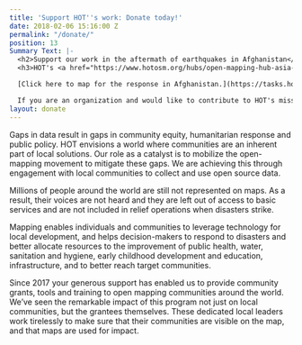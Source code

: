 ```yaml
---
title: 'Support HOT''s work: Donate today!'
date: 2018-02-06 15:16:00 Z
permalink: "/donate/"
position: 13
Summary Text: |-
  <h2>Support our work in the aftermath of earthquakes in Afghanistan</h2>
  <h3>HOT's <a href="https://www.hotosm.org/hubs/open-mapping-hub-asia-pacific">Asia Pacific Hub</a> is coordinating with local communities to map the areas affected by the earthquake in order to provide reliable, up-to-date map data to humanitarian actors on the ground. Your donations are crucial to keep this work going.</h3>

  [Click here to map for the response in Afghanistan.](https://tasks.hotosm.org/explore?campaign=Afghanistan%20Earthquake%20Response%20October%202023)

  If you are an organization and would like to contribute to HOT's mission-critical work to partner with local communities, please reach out to <a href="mailto:donations@hotosm.org">donations@hotosm.org</a>
layout: donate
---
```


Gaps in data result in gaps in community equity, humanitarian response and public policy. HOT envisions a world where communities are an inherent part of local solutions. Our role as a catalyst is to mobilize the open-mapping movement to mitigate these gaps. We are achieving this through engagement with local communities to collect and use open source data.

Millions of people around the world are still not represented on maps. As a result, their voices are not heard and they are left out of access to basic services and are not included in relief operations when disasters strike.

Mapping enables individuals and communities to leverage technology for local development, and helps decision-makers to respond to disasters and better allocate resources to the improvement of public health, water, sanitation and hygiene, early childhood development and education, infrastructure, and to better reach target communities.

Since 2017 your generous support has enabled us to provide community grants, tools and training to open mapping communities around the world. We’ve seen the remarkable impact of this program not just on local communities, but the grantees themselves. These dedicated local leaders work tirelessly to make sure that their communities are visible on the map, and that maps are used for impact.